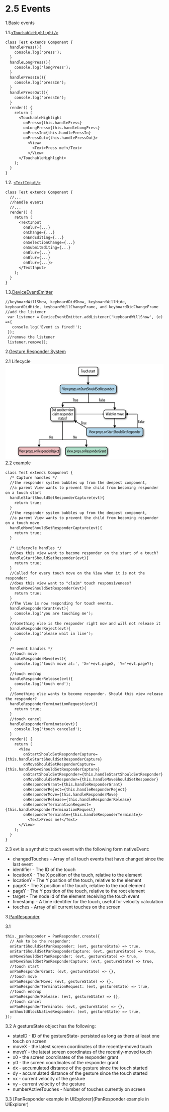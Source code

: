 # 2.5 Events

1.Basic events

1.1.[`<TouchableHighlight/>`](https://facebook.github.io/react-native/docs/touchablehighlight.html)

```
class Test extends Component {
  handlePress(){
    console.log('press');
  }
  handleLongPress(){
    console.log('longPress');
  }
  handlePressIn(){
    console.log('pressIn');
  }
  handlePressOut(){
    console.log('pressIn');
  }
  render() {
    return (
      <TouchableHighlight 
        onPress={this.handlePress}
        onLongPress={this.handleLongPress}
        onPressIn={this.handlePressIn} 
        onPressOut={this.handlePressOut}>
          <View>
            <Text>Press me!</Text>
          </View>
      </TouchableHighlight>
    );
  }
}
```
1.2. [`<TextInput/>`](https://facebook.github.io/react-native/docs/textinput.html)

```
class Test extends Component {
  //...
  //handle events
  //...
  render() {
    return (
      <TextInput 
        onBlur={...}
        onChange={...}
        onEndEditing={...}
        onSelectionChange={...}
        onSubmitEditing={...}
        onBlur={...}
        onBlur={...}
        onBlur={...}>
      </TextInput>
    );
  }
}

```
1.3.[DeviceEventEmitter](https://kpetrovi.ch/2015/09/30/react-native-ios-keyboard-events.html)

```
//keyboardWillShow, keyboardDidShow, keyboardWillHide, keyboardDidHide, keyboardWillChangeFrame, and keyboardDidChangeFrame
//add the listener
 var listener = DeviceEventEmitter.addListener('keyboardWillShow', (e) =>{
   console.log('Event is fired!');
 });
 //remove the listener
 listener.remove();
```

2.[Gesture Responder System](https://facebook.github.io/react-native/docs/gesture-responder-system.html#responder-lifecycle)

  2.1 Lifecycle
![](QQ20160630-2.png)
 2.2 example
```
class Test extends Component {
  /* Capture handles */
  //the responder system bubbles up from the deepest component, 
  //a parent View wants to prevent the child from becoming responder on a touch start
  handleStartShouldSetResponderCapture(evt){
    return true;
  }
  //the responder system bubbles up from the deepest component, 
  //a parent View wants to prevent the child from becoming responder on a touch move
  handleMoveShouldSetResponderCapture(evt){
    return true;
  }
  
  /* Lifecycle handles */
  //Does this view want to become responder on the start of a touch?
  handleStartShouldSetResponder(evt){
    return true;
  }
  //Called for every touch move on the View when it is not the responder: 
  //does this view want to "claim" touch responsiveness?
  handleMoveShouldSetResponder(evt){
    return true;
  }
  //The View is now responding for touch events. 
  handleResponderGrant(evt){
    console.log('you are touching me');
  }
  //Something else is the responder right now and will not release it
  handleResponderReject(evt){
    console.log('please wait in line');
  }
  
  /* event handles */
  //touch move
  handleResponderMove(evt){
    console.log('touch move at:', 'X='+evt.pageX, 'Y='+evt.pageY);
  }
  //touch end/up
  handleResponderRelease(evt){
    console.log('touch end');
  }
  //Something else wants to become responder. Should this view release the responder?
  handleResponderTerminationRequest(evt){
    return true;
  }
  //touch cancel
  handleResponderTerminate(evt){
    console.log('touch canceled');
  }
  render() {
    return (
      <View 
        onStartShouldSetResponderCapture={this.handleStartShouldSetResponderCapture}
        onMoveShouldSetResponderCapture={this.handleMoveShouldSetResponderCapture}
        onStartShouldSetResponder={this.handleStartShouldSetResponder}
        onMoveShouldSetResponder={this.handleMoveShouldSetResponder}
        onResponderGrant={this.handleResponderGrant} 
        onResponderReject={this.handleResponderReject}
        onResponderMove={this.handleResponderMove}
        onResponderRelease={this.handleResponderRelease}
        onResponderTerminationRequest={this.handleResponderTerminationRequest}
        onResponderTerminate={this.handleResponderTerminate}>
          <Text>Press me!</Text>
      </View>
    );
  }
}
```

2.3 evt is a synthetic touch event with the following form nativeEvent:
 - changedTouches - Array of all touch events that have changed since the last event
 - identifier - The ID of the touch
 - locationX - The X position of the touch, relative to the element
 - locationY - The Y position of the touch, relative to the element
 - pageX - The X position of the touch, relative to the root element
 - pageY - The Y position of the touch, relative to the root element
 - target - The node id of the element receiving the touch event
 - timestamp - A time identifier for the touch, useful for velocity calculation
 - touches - Array of all current touches on the screen

3.[PanResponder](https://facebook.github.io/react-native/docs/panresponder.html)

3.1
```
this._panResponder = PanResponder.create({
  // Ask to be the responder:
  onStartShouldSetPanResponder: (evt, gestureState) => true,
  onStartShouldSetPanResponderCapture: (evt, gestureState) => true,
  onMoveShouldSetPanResponder: (evt, gestureState) => true,
  onMoveShouldSetPanResponderCapture: (evt, gestureState) => true,
  //touch start
  onPanResponderGrant: (evt, gestureState) => {},
  //touch move
  onPanResponderMove: (evt, gestureState) => {},
  onPanResponderTerminationRequest: (evt, gestureState) => true,
  //touch end/up
  onPanResponderRelease: (evt, gestureState) => {},
  //touch cancel
  onPanResponderTerminate: (evt, gestureState) => {},
  onShouldBlockNativeResponder: (evt, gestureState) => true,
});
```

3.2 A gestureState object has the following:

 - stateID - ID of the gestureState- persisted as long as there at least one touch on screen
 - moveX - the latest screen coordinates of the recently-moved touch
 - moveY - the latest screen coordinates of the recently-moved touch
 - x0 - the screen coordinates of the responder grant
 - y0 - the screen coordinates of the responder grant
 - dx - accumulated distance of the gesture since the touch started
 - dy - accumulated distance of the gesture since the touch started
 - vx - current velocity of the gesture
 - vy - current velocity of the gesture
 - numberActiveTouches - Number of touches currently on screen


3.3 [PanResponder example in UIExplorer](PanResponder example in UIExplorer)